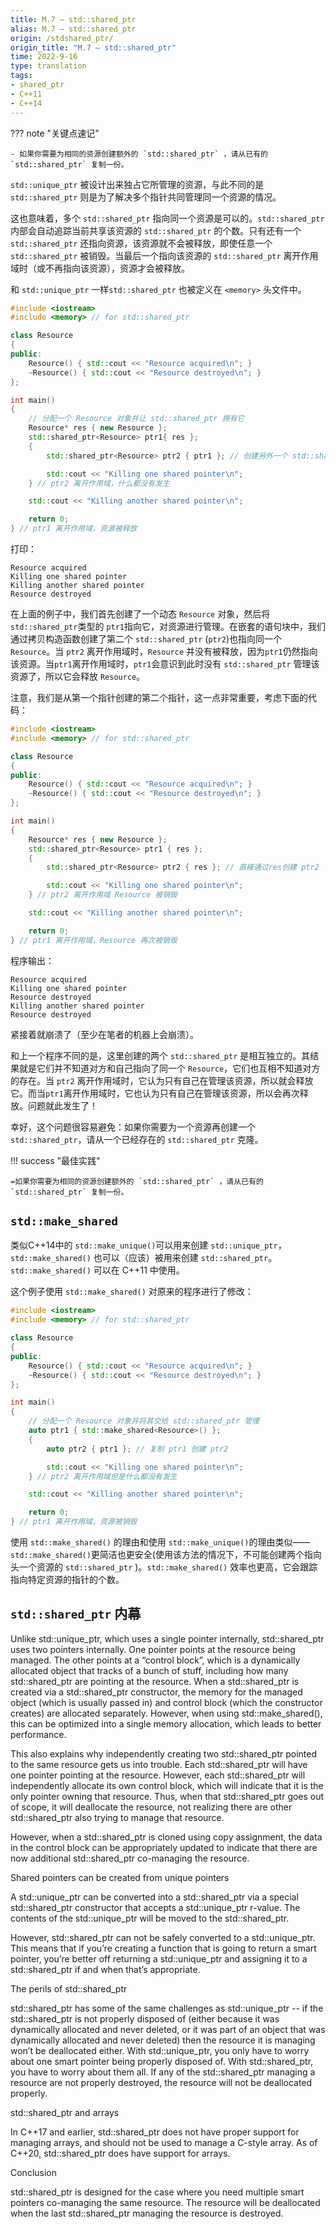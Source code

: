 ```yaml
---
title: M.7 — std::shared_ptr
alias: M.7 — std::shared_ptr
origin: /stdshared_ptr/
origin_title: "M.7 — std::shared_ptr"
time: 2022-9-16
type: translation
tags:
- shared_ptr
- C++11
- C++14
---
```


??? note "关键点速记"

	- 如果你需要为相同的资源创建额外的 `std::shared_ptr` ，请从已有的 `std::shared_ptr` 复制一份。


`std::unique_ptr` 被设计出来独占它所管理的资源，与此不同的是 `std::shared_ptr` 则是为了解决多个指针共同管理同一个资源的情况。

这也意味着，多个 `std::shared_ptr` 指向同一个资源是可以的。`std::shared_ptr`内部会自动追踪当前共享该资源的 `std::shared_ptr` 的个数。只有还有一个`std::shared_ptr` 还指向资源，该资源就不会被释放，即使任意一个`std::shared_ptr` 被销毁。当最后一个指向该资源的 `std::shared_ptr` 离开作用域时（或不再指向该资源），资源才会被释放。

和 `std::unique_ptr` 一样`std::shared_ptr` 也被定义在 `<memory>` 头文件中。

```cpp
#include <iostream>
#include <memory> // for std::shared_ptr

class Resource
{
public:
	Resource() { std::cout << "Resource acquired\n"; }
	~Resource() { std::cout << "Resource destroyed\n"; }
};

int main()
{
	// 分配一个 Resource 对象并让 std::shared_ptr 拥有它
	Resource* res { new Resource };
	std::shared_ptr<Resource> ptr1{ res };
	{
		std::shared_ptr<Resource> ptr2 { ptr1 }; // 创建另外一个 std::shared_ptr 也指向该资源

		std::cout << "Killing one shared pointer\n";
	} // ptr2 离开作用域，什么都没有发生

	std::cout << "Killing another shared pointer\n";

	return 0;
} // ptr1 离开作用域，资源被释放
```


打印：

```
Resource acquired
Killing one shared pointer
Killing another shared pointer
Resource destroyed
```

在上面的例子中，我们首先创建了一个动态  `Resource` 对象，然后将 `std::shared_ptr`类型的 `ptr1`指向它，对资源进行管理。在嵌套的语句块中，我们通过拷贝构造函数创建了第二个 `std::shared_ptr` (`ptr2`)也指向同一个 `Resource`。当 `ptr2` 离开作用域时，`Resource` 并没有被释放，因为`ptr1`仍然指向该资源。当`ptr1`离开作用域时，`ptr1`会意识到此时没有 `std::shared_ptr` 管理该资源了，所以它会释放 `Resource`。

注意，我们是从第一个指针创建的第二个指针，这一点非常重要，考虑下面的代码：

```cpp
#include <iostream>
#include <memory> // for std::shared_ptr

class Resource
{
public:
	Resource() { std::cout << "Resource acquired\n"; }
	~Resource() { std::cout << "Resource destroyed\n"; }
};

int main()
{
	Resource* res { new Resource };
	std::shared_ptr<Resource> ptr1 { res };
	{
		std::shared_ptr<Resource> ptr2 { res }; // 直接通过res创建 ptr2

		std::cout << "Killing one shared pointer\n";
	} // ptr2 离开作用域 Resource 被销毁

	std::cout << "Killing another shared pointer\n";

	return 0;
} // ptr1 离开作用域，Resource 再次被销毁
```

程序输出：

```
Resource acquired
Killing one shared pointer
Resource destroyed
Killing another shared pointer
Resource destroyed
```

紧接着就崩溃了（至少在笔者的机器上会崩溃）。

和上一个程序不同的是，这里创建的两个 `std::shared_ptr` 是相互独立的。其结果就是它们并不知道对方和自己指向了同一个 `Resource`，它们也互相不知道对方的存在。当 `ptr2` 离开作用域时，它认为只有自己在管理该资源，所以就会释放它。而当`ptr1`离开作用域时，它也认为只有自己在管理该资源，所以会再次释放。问题就此发生了！

幸好，这个问题很容易避免：如果你需要为一个资源再创建一个 `std::shared_ptr`，请从一个已经存在的 `std::shared_ptr` 克隆。

!!! success "最佳实践"

	=如果你需要为相同的资源创建额外的 `std::shared_ptr` ，请从已有的 `std::shared_ptr` 复制一份。
	
## `std::make_shared`

类似C++14中的 `std::make_unique()`可以用来创建 `std::unique_ptr`，`std::make_shared()` 也可以（应该）被用来创建 `std::shared_ptr`。`std::make_shared()` 可以在 C++11 中使用。

这个例子使用 `std::make_shared()` 对原来的程序进行了修改：

```cpp
#include <iostream>
#include <memory> // for std::shared_ptr

class Resource
{
public:
	Resource() { std::cout << "Resource acquired\n"; }
	~Resource() { std::cout << "Resource destroyed\n"; }
};

int main()
{
	// 分配一个 Resource 对象并将其交给 std::shared_ptr 管理
	auto ptr1 { std::make_shared<Resource>() };
	{
		auto ptr2 { ptr1 }; // 复制 ptr1 创建 ptr2

		std::cout << "Killing one shared pointer\n";
	} // ptr2 离开作用域但是什么都没有发生

	std::cout << "Killing another shared pointer\n";

	return 0;
} // ptr1 离开作用域，资源被销毁
```


使用 `std::make_shared()` 的理由和使用 `std::make_unique()`的理由类似—— `std::make_shared()`更简洁也更安全(使用该方法的情况下，不可能创建两个指向头一个资源的 `std::shared_ptr` )。`std::make_shared()` 效率也更高，它会跟踪指向特定资源的指针的个数。

## `std::shared_ptr` 内幕

Unlike std::unique_ptr, which uses a single pointer internally, std::shared_ptr uses two pointers internally. One pointer points at the resource being managed. The other points at a “control block”, which is a dynamically allocated object that tracks of a bunch of stuff, including how many std::shared_ptr are pointing at the resource. When a std::shared_ptr is created via a std::shared_ptr constructor, the memory for the managed object (which is usually passed in) and control block (which the constructor creates) are allocated separately. However, when using std::make_shared(), this can be optimized into a single memory allocation, which leads to better performance.

This also explains why independently creating two std::shared_ptr pointed to the same resource gets us into trouble. Each std::shared_ptr will have one pointer pointing at the resource. However, each std::shared_ptr will independently allocate its own control block, which will indicate that it is the only pointer owning that resource. Thus, when that std::shared_ptr goes out of scope, it will deallocate the resource, not realizing there are other std::shared_ptr also trying to manage that resource.

However, when a std::shared_ptr is cloned using copy assignment, the data in the control block can be appropriately updated to indicate that there are now additional std::shared_ptr co-managing the resource.

Shared pointers can be created from unique pointers

A std::unique_ptr can be converted into a std::shared_ptr via a special std::shared_ptr constructor that accepts a std::unique_ptr r-value. The contents of the std::unique_ptr will be moved to the std::shared_ptr.

However, std::shared_ptr can not be safely converted to a std::unique_ptr. This means that if you’re creating a function that is going to return a smart pointer, you’re better off returning a std::unique_ptr and assigning it to a std::shared_ptr if and when that’s appropriate.

The perils of std::shared_ptr

std::shared_ptr has some of the same challenges as std::unique_ptr -- if the std::shared_ptr is not properly disposed of (either because it was dynamically allocated and never deleted, or it was part of an object that was dynamically allocated and never deleted) then the resource it is managing won’t be deallocated either. With std::unique_ptr, you only have to worry about one smart pointer being properly disposed of. With std::shared_ptr, you have to worry about them all. If any of the std::shared_ptr managing a resource are not properly destroyed, the resource will not be deallocated properly.

std::shared_ptr and arrays

In C++17 and earlier, std::shared_ptr does not have proper support for managing arrays, and should not be used to manage a C-style array. As of C++20, std::shared_ptr does have support for arrays.

Conclusion

std::shared_ptr is designed for the case where you need multiple smart pointers co-managing the same resource. The resource will be deallocated when the last std::shared_ptr managing the resource is destroyed.
